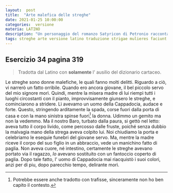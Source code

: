 ```yaml
---
layout:  post
title:  "Arte malefica delle streghe"
date: 2021-01-25 10:00:00
categories:  versione
materia: LATINO
description: "Un personaggio del romanzo Satyricon di Petronio racconta una storia terrificante sulle arti funeste delle streghe."
tags: streghe arte versione latino traduzione strigae mulieres faciunt
---
```

## Esercizio 34 pagina 319

> Tradotta dal Latino con **solamente** l' ausilio del dizionario cartaceo.

Le streghe sono donne malefiche, le quali fanno molti delitti. Riguardo a ciò, vi narrerò un fatto orribile. Quando ero ancora giovane, il bel piccolo servo  del mio signore morì. Quindi, mentre la misera madre di lui riempì tutti i luoghi circostanti con il pianto, improvvisamente giunsero le streghe, e cominciarono  a stridere. Lì avevamo un uomo della Cappadocia, audace e forte.  Questo, stringendo arditamente la spada, corse fuori dalla porta di casa e con la mano sinistra spinse fuori[^1] la donna. Udimmo un gemito ma non la vedemmo. Ma il nostro Baro,  turbato dalla paura, si gettò nel letto: aveva tutto il corpo livido, come percosso dalle fruste, poiché senza dubbio la malvagia mano della strega aveva colpito lui.  Noi chiudiamo la porta e celebriamo le esequie funebri del giovane servo. Ma, mentre la madre riceve  il corpo del suo figlio in un abbraccio, vede un manichino fatto di paglia. Non aveva cuore, né intestino, certamente  le streghe  avevano portato via il ragazzo, *lo* avevano sostituito con un fantoccio  coperto di paglia. Dopo tale fatto, l' uomo di Cappadocia mai riacquistò i suoi colori, anzi per di piu,  dopo parecchio tempo,  delirante morì.

[^1]: Potrebbe essere anche tradotto con trafisse, sinceramente non ho ben capito il contesto.
